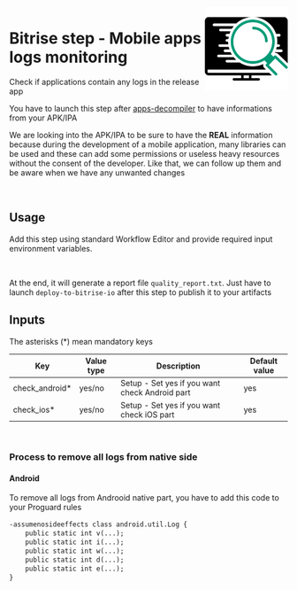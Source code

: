 <img align="right" src="assets/icon.svg" width="150" height="150" >

# Bitrise step - Mobile apps logs monitoring

Check if applications contain any logs in the release app

You have to launch this step after [apps-decompiler](https://github.com/imranMnts/bitrise-step-apps-decompiler) to have informations from your APK/IPA

We are looking into the APK/IPA to be sure to have the **REAL** information because during the development of a mobile application, many libraries can be used and these can add some permissions or useless heavy resources without the consent of the developer. Like that, we can follow up them and be aware when we have any unwanted changes

<br/>

## Usage

Add this step using standard Workflow Editor and provide required input environment variables.

<br/>

At the end, it will generate a report file `quality_report.txt`. Just have to launch `deploy-to-bitrise-io` after this step to publish it to your artifacts

## Inputs

The asterisks (*) mean mandatory keys

|Key             |Value type                     |Description    |Default value        
|----------------|-------------|--------------|--------------|
|check_android* |yes/no |Setup - Set yes if you want check Android part|yes|
|check_ios* |yes/no |Setup - Set yes if you want check iOS part|yes|

<br />

### Process to remove all logs from native side

#### Android

To remove all logs from Androoid native part, you have to add this code to your Proguard rules 

```
-assumenosideeffects class android.util.Log {
    public static int v(...);
    public static int i(...);
    public static int w(...);
    public static int d(...);
    public static int e(...);
}
```